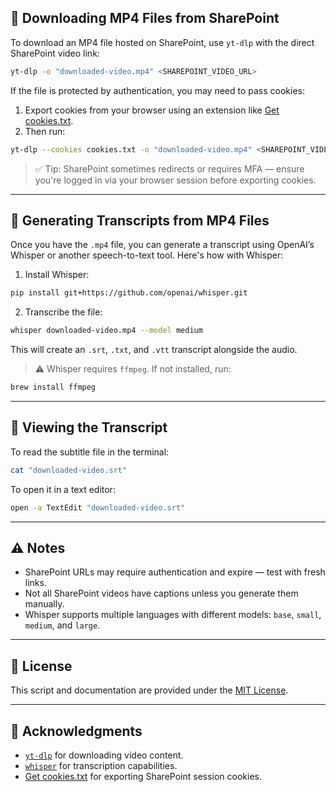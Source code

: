 ## 📂 Downloading MP4 Files from SharePoint

To download an MP4 file hosted on SharePoint, use `yt-dlp` with the direct SharePoint video link:

```bash
yt-dlp -o "downloaded-video.mp4" <SHAREPOINT_VIDEO_URL>
```

If the file is protected by authentication, you may need to pass cookies:

1. Export cookies from your browser using an extension like [Get cookies.txt](https://chrome.google.com/webstore/detail/get-cookiestxt/lopibhbgjfmmjmbdgjcajdkdljkolmel).
2. Then run:

```bash
yt-dlp --cookies cookies.txt -o "downloaded-video.mp4" <SHAREPOINT_VIDEO_URL>
```

> ✅ Tip: SharePoint sometimes redirects or requires MFA — ensure you're logged in via your browser session before exporting cookies.

---

## 🧪 Generating Transcripts from MP4 Files

Once you have the `.mp4` file, you can generate a transcript using OpenAI’s Whisper or another speech-to-text tool. Here's how with Whisper:

1. Install Whisper:

```bash
pip install git+https://github.com/openai/whisper.git
```

2. Transcribe the file:

```bash
whisper downloaded-video.mp4 --model medium
```

This will create an `.srt`, `.txt`, and `.vtt` transcript alongside the audio.

> ⚠️ Whisper requires `ffmpeg`. If not installed, run:

```bash
brew install ffmpeg
```

---

## 📖 Viewing the Transcript

To read the subtitle file in the terminal:

```bash
cat "downloaded-video.srt"
```

To open it in a text editor:

```bash
open -a TextEdit "downloaded-video.srt"
```

---

## ⚠️ Notes

* SharePoint URLs may require authentication and expire — test with fresh links.
* Not all SharePoint videos have captions unless you generate them manually.
* Whisper supports multiple languages with different models: `base`, `small`, `medium`, and `large`.

---

## 📄 License

This script and documentation are provided under the [MIT License](LICENSE).

---

## 🙌 Acknowledgments

* [`yt-dlp`](https://github.com/yt-dlp/yt-dlp) for downloading video content.
* [`whisper`](https://github.com/openai/whisper) for transcription capabilities.
* [Get cookies.txt](https://chrome.google.com/webstore/detail/get-cookiestxt/lopibhbgjfmmjmbdgjcajdkdljkolmel) for exporting SharePoint session cookies.

